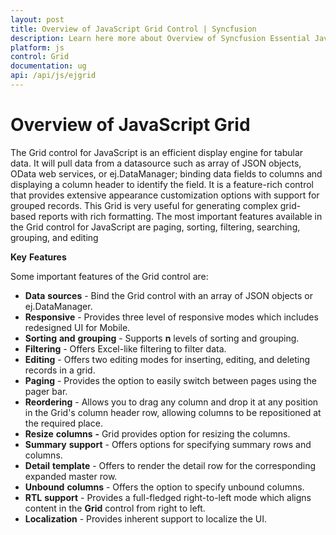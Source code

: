 ```yaml
---
layout: post
title: Overview of JavaScript Grid Control | Syncfusion
description: Learn here more about Overview of Syncfusion Essential JavaScript Grid Control, its elements, and more.
platform: js
control: Grid
documentation: ug
api: /api/js/ejgrid
---
```

# Overview of JavaScript Grid

The Grid control for JavaScript is an efficient display engine for tabular data. It will pull data from a datasource such as array of JSON objects, OData web services, or ej.DataManager; binding data fields to columns and displaying a column header to identify the field. It is a feature-rich control that provides extensive appearance customization options with support for grouped records. This Grid is very useful for generating complex grid-based reports with rich formatting. The most important features available in the Grid control for JavaScript are paging, sorting, filtering, searching, grouping, and editing

**Key** **Features**

Some important features of the Grid control are:

* **Data** **sources** - Bind the Grid control with an array of JSON objects or ej.DataManager.
* **Responsive** - Provides three level of responsive modes which includes redesigned UI for Mobile.
* **Sorting** **and** **grouping** - Supports __n__ levels of sorting and grouping.
* **Filtering** - Offers Excel-like filtering to filter data.
* **Editing** - Offers two editing modes for inserting, editing, and deleting records in a grid.
* **Paging** - Provides the option to easily switch between pages using the pager bar.
* **Reordering** - Allows you to drag any column and drop it at any position in the Grid's column header row, allowing columns to be repositioned at the required place.
* **Resize** **columns** **-** Grid provides option for resizing the columns.
* **Summary** **support** - Offers options for specifying summary rows and columns.
* **Detail** **template** - Offers to render the detail row for the corresponding expanded master row.
* **Unbound** **columns** - Offers the option to specify unbound columns.
* **RTL** **support** - Provides a full-fledged right-to-left mode which aligns content in the **Grid** control from right to left.
* **Localization** - Provides inherent support to localize the UI.

